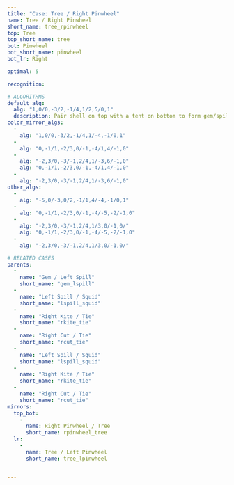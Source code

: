 ```yaml
---
title: "Case: Tree / Right Pinwheel"
name: Tree / Right Pinwheel
short_name: tree_rpinwheel
top: Tree
top_short_name: tree
bot: Pinwheel
bot_short_name: pinwheel
bot_lr: Right

optimal: 5

recognition:

# ALGORITHMS
default_alg:
  alg: "1,0/0,-3/2,-1/4,1/2,5/0,1"
  description: Pair shell on top with a tent on bottom to form gem/spill.
color_mirror_algs:
  -
    alg: "1,0/0,-3/2,-1/4,1/-4,-1/0,1"
  -
    alg: "0,-1/1,-2/3,0/-1,-4/1,4/-1,0"
  -
    alg: "-2,3/0,-3/-1,2/4,1/-3,6/-1,0"
    alg: "0,-1/1,-2/3,0/-1,-4/1,4/-1,0"
  -
    alg: "-2,3/0,-3/-1,2/4,1/-3,6/-1,0"
other_algs:
  -
    alg: "-5,0/-3,0/2,-1/1,4/-4,-1/0,1"
  -
    alg: "0,-1/1,-2/3,0/-1,-4/-5,-2/-1,0"
  -
    alg: "-2,3/0,-3/-1,2/4,1/3,0/-1,0/"
    alg: "0,-1/1,-2/3,0/-1,-4/-5,-2/-1,0"
  -
    alg: "-2,3/0,-3/-1,2/4,1/3,0/-1,0/"

# RELATED CASES
parents:
  -
    name: "Gem / Left Spill"
    short_name: "gem_lspill"
  -
    name: "Left Spill / Squid"
    short_name: "lspill_squid"
  -
    name: "Right Kite / Tie"
    short_name: "rkite_tie"
  -
    name: "Right Cut / Tie"
    short_name: "rcut_tie"
  -
    name: "Left Spill / Squid"
    short_name: "lspill_squid"
  -
    name: "Right Kite / Tie"
    short_name: "rkite_tie"
  -
    name: "Right Cut / Tie"
    short_name: "rcut_tie"
mirrors:
  top_bot:
    -
      name: Right Pinwheel / Tree
      short_name: rpinwheel_tree
  lr:
    -
      name: Tree / Left Pinwheel
      short_name: tree_lpinwheel


---
```


